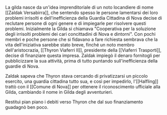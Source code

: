 La gilda nasce da un'idea imprenditoriale di un noto locandiere di nome [[Zaldak Versabirra]], che sentendo spesso le persone lamentarsi dei loro problemi irrisolti e dell'inefficienza della Guardia Cittadina di Nova decise di reclutare persone di ogni genere e di impiegarle per risolvere questi problemi. Inizialmente la Gilda si chiamava "Cooperativa per la soluzione degli irrisolti problemi dei cari concittadini di Nova e dintorni". 
Con pochi membri e poche persone che si fidavano a fare richiesta sembrava che la vita dell'iniziativa sarebbe stato breve, finché un noto membro dell'aristocrazia, [[Thyron Viaferri II]], presidente della [[Viaferri Trasporti]], decise di finanziare questa impresa. Zaldak impiegò il denaro fornitogli per pubblicizzare la sua attività, prima di tutto puntando sull'inefficienza della guardie di Nova. 

Zaldak sapeva che Thyron stava cercando di privatizzarsi un piccolo esercito, una guardia cittadina tutto sua, e così per impedirlo, l'[[Halfling]] trattò con il [[Comune di Nova]] per ottenere il riconoscimento ufficiale alla Gilda, cambiando il nome in Gilda degli avventurieri. 

Restituì pian piano i debiti verso Thyron che dal suo finanziamento guadagnò ben poco.
